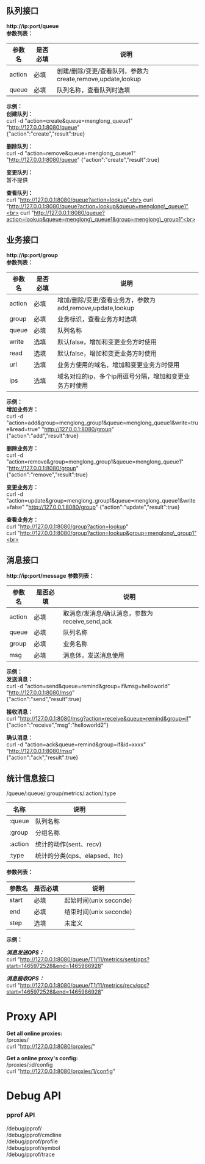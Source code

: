 ## 队列接口
**http://ip:port/queue** <br>
**参数列表：**<br>

| 参数名 | 是否必填 | 说明 |
| ---- | ---- | ----|
| action | 必填 | 创建/删除/变更/查看队列，参数为create,remove,update,lookup |
| queue | 必填 | 队列名称，查看队列时选填 |

**示例：** <br>
**创建队列：** <br>
curl -d "action=create&queue=menglong\_queue1" "http://127.0.0.1:8080/queue" <br>
{"action":"create","result":true} <br>

**删除队列：** <br>
curl -d "action=remove&queue=menglong\_queue1" "http://127.0.0.1:8080/queue"
{"action":"create","result":true} <br>

**变更队列：** <br>
暂不提供 <br>

**查看队列：** <br>
curl "http://127.0.0.1:8080/queue?action=lookup"<br>
curl "http://127.0.0.1:8080/queue?action=lookup&queue=menglong\_queue1"<br>
curl "http://127.0.0.1:8080/queue?action=lookup&queue=menglong\_queue1&group=menglong\_group1"<br>

## 业务接口
**http://ip:port/group** <br>
**参数列表：** <br>

| 参数名 | 是否必填 | 说明 |
| ---- | ---- | ----|
| action | 必填 | 增加/删除/变更/查看业务方，参数为add,remove,update,lookup |
| group | 必填 | 业务标识，查看业务方时选填 |
| queue | 必填 | 队列名称 |
| write | 选填 | 默认false，增加和变更业务方时使用 |
| read | 选填 | 默认false，增加和变更业务方时使用 |
| url | 选填 | 业务方使用的域名，增加和变更业务方时使用 |
| ips | 选填 | 域名对应的ip，多个ip用逗号分隔，增加和变更业务方时使用 |

**示例：** <br>
**增加业务方：** <br>
curl -d "action=add&group=menglong\_group1&queue=menglong\_queue1&write=true&read=true" "http://127.0.0.1:8080/group" <br>
{"action":"add","result":true} <br>

**删除业务方：** <br>
curl -d "action=remove&group=menglong\_group1&queue=menglong\_queue1" "http://127.0.0.1:8080/group" <br>
{"action":"remove","result":true} <br>

**变更业务方：** <br>
curl -d "action=update&group=menglong\_group1&queue=menglong\_queue1&write=false" "http://127.0.0.1:8080/group"
{"action":"update","result":true}<br>

**查看业务方：** <br>
curl "http://127.0.0.1:8080/group?action=lookup" <br>
curl "http://127.0.0.1:8080/group?action=lookup&group=menglong\_group1"<br>


## 消息接口
**http://ip:port/message**
**参数列表：** <br>

| 参数名 | 是否必填 | 说明 |
| ---- | ---- | ----|
| action | 必填 | 取消息/发消息/确认消息，参数为receive,send,ack |
| queue | 必填 | 队列名称 |
| group | 必填 | 业务名称 |
| msg | 必填 | 消息体，发送消息使用 |

**示例：** <br>
**发送消息：** <br>
curl -d "action=send&queue=remind&group=if&msg=helloworld" "http://127.0.0.1:8080/msg" <br>
{"action":"send","result":true} <br>

**接收消息：** <br>
curl "http://127.0.0.1:8080/msg?action=receive&queue=remind&group=if" <br>
{"action":"receive","msg":"helloworld2"} <br>

**确认消息：** <br>
curl -d "action=ack&queue=remind&group=if&id=xxxx" "http://127.0.0.1:8080/msg" <br>
{"action":"ack","result":true} <br>

## 统计信息接口
/queue/:queue/:group/metrics/:action/:type <br>

| 名称 | 说明 |
| ---- |---- |
| :queue | 队列名称 |
| :group | 分组名称 |
| :action | 统计的动作(sent、recv) |
| :type | 统计的分类(qps、elapsed、ltc) |


**参数列表：** <br>

| 参数名 | 是否必填 | 说明 |
| ---- | ---- | ----|
| start | 必填 | 起始时间(unix seconde) |
| end | 必填 | 结束时间(unix seconde) |
| step | 选填 | 未定义 |

**示例：** <br>

***消息发送QPS：*** <br>
curl "http://127.0.0.1:8080/queue/T1/11/metrics/sent/qps?start=1465972528&end=1465986928" <br>

***消息接收QPS：*** <br>
curl "http://127.0.0.1:8080/queue/T1/11/metrics/recv/qps?start=1465972528&end=1465986928" <br>

<!-- ## 报警接口(定义中)
**http://ip:port/alarm** <br>
type：heap，send.second，receive.second <br> -->
# Proxy API
**Get all online proxies:** <br>
/proxies/ <br>
curl "http://127.0.0.1:8080/proxies/" <br>

**Get a online proxy's config:** <br>
/proxies/:id/config <br>
curl "http://127.0.0.1:8080/proxies/1/config" <br>


# Debug API
### pprof API
/debug/pprof/ <br>
/debug/pprof/cmdline <br>
/debug/pprof/profile <br>
/debug/pprof/symbol <br>
/debug/pprof/trace <br>
